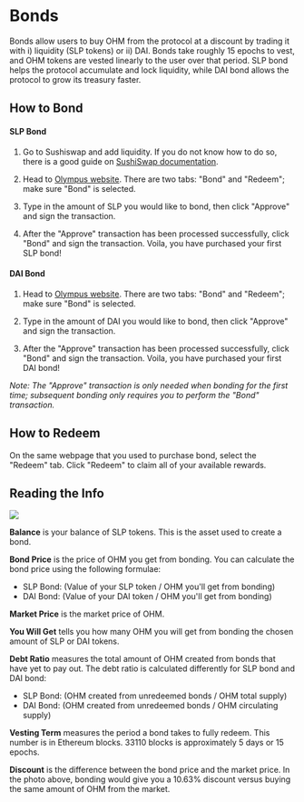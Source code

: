 # Bonds

Bonds allow users to buy OHM from the protocol at a discount by trading it with i) liquidity \(SLP tokens\) or ii) DAI. Bonds take roughly 15 epochs to vest, and OHM tokens are vested linearly to the user over that period. SLP bond helps the protocol accumulate and lock liquidity, while DAI bond allows the protocol to grow its treasury faster.

## How to Bond

#### SLP Bond

1. Go to Sushiswap and add liquidity. If you do not know how to do so, there is a good guide on [SushiSwap documentation](https://help.sushidocs.com/guides/how-to-add-tokens-to-sushiswap-exchange-as-an-lp).

2. Head to [Olympus website](http://olympusdao.finance/#/bond). There are two tabs: "Bond" and "Redeem"; make sure "Bond" is selected.

3. Type in the amount of SLP you would like to bond, then click "Approve" and sign the transaction.

4. After the "Approve" transaction has been processed successfully, click "Bond" and sign the transaction. Voila, you have purchased your first SLP bond!

#### DAI Bond

1. Head to [Olympus website](http://olympusdao.finance/#/bondai). There are two tabs: "Bond" and "Redeem"; make sure "Bond" is selected.

2. Type in the amount of DAI you would like to bond, then click "Approve" and sign the transaction.

3. After the "Approve" transaction has been processed successfully, click "Bond" and sign the transaction. Voila, you have purchased your first DAI bond!

*Note: The "Approve" transaction is only needed when bonding for the first time; subsequent bonding only requires you to perform the "Bond" transaction.*

## **How to Redeem**

On the same webpage that you used to purchase bond, select the "Redeem" tab. Click "Redeem" to claim all of your available rewards.

## Reading the Info

![](../.gitbook/assets/image.png)

**Balance** is your balance of SLP tokens. This is the asset used to create a bond.

**Bond Price** is the price of OHM you get from bonding. You can calculate the bond price using the following formulae:

- SLP Bond: \(Value of your SLP token / OHM you'll get from bonding\)
- DAI Bond: \(Value of your DAI token / OHM you'll get from bonding\)

**Market Price** is the market price of OHM.

**You Will Get** tells you how many OHM you will get from bonding the chosen amount of SLP or DAI tokens.

**Debt Ratio** measures the total amount of OHM created from bonds that have yet to pay out. The debt ratio is calculated differently for SLP bond and DAI bond:

- SLP Bond: \(OHM created from unredeemed bonds / OHM total supply\)
- DAI Bond: \(OHM created from unredeemed bonds / OHM circulating supply\)

**Vesting Term** measures the period a bond takes to fully redeem. This number is in Ethereum blocks. 33110 blocks is approximately 5 days or 15 epochs.

**Discount** is the difference between the bond price and the market price. In the photo above, bonding would give you a 10.63% discount versus buying the same amount of OHM from the market.
